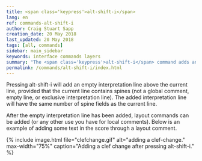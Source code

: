 ```yaml
---
title: <span class='keypress'>alt-shift-i</span>
lang: en
ref: commands-alt-shift-i
author: Craig Stuart Sapp
creation_date: 20 May 2018
last_updated: 20 May 2018
tags: [all, commands]
sidebar: main_sidebar
keywords: interface commands layers
summary: "The <span class='keypress'>alt-shift-i</span> command adds an empty interpretation line above the current line in the text editor."
permalink: /commands/alt-shift-i/index.html
---
```


Pressing <span class="keypress">alt-shift-i</span> will add an empty
interpretation line above the current line, provided that the current
line contains spines (not a global comment, empty line, or exclusive
interpretation line).  The added interpretation line will have the same
number of spine fields as the current line.

After the empty interpretation line has been added, layout commands
can be added (or any other use you have for local comments).  Below
is an example of adding some text in the score through a layout
comment.


{% include image.html
	file="clefchange.gif"
	alt="adding a clef-change."
	max-width="75%"
	caption="Adding a clef change after pressing alt-shift-i."
%}


